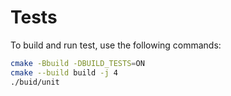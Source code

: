 # Tests

To build and run test, use the following commands:
```bash
cmake -Bbuild -DBUILD_TESTS=ON
cmake --build build -j 4
./buid/unit
```
